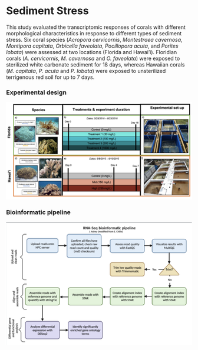 # Sediment Stress

This study evaluated the transcriptomic responses of corals with different morphological characteristics in response to different types of sediment stress. Six coral species (_Acropora cervicornis_, _Montestraea cavernosa_, _Montipora capitata_, _Orbicella faveolata_, _Pocillopora acuta_, and _Porites lobata_) were assessed at two locations (Florida and Hawai’i). Floridian corals (_A. cervicornis_, _M. cavernosa_ and _O. faveolata_) were exposed to sterilized white carbonate sediment for 18 days, whereas Hawaiian corals (_M. capitata_, _P. acuta_ and _P. lobata_) were exposed to unsterilized terrigenous red soil for up to 7 days. 

### Experimental design

![](https://raw.githubusercontent.com/JillAshey/SedimentStress/master/Images/ExperimentalDesign.png)

### Bioinformatic pipeline

![](https://raw.githubusercontent.com/JillAshey/SedimentStress/master/Images/BioinformaticPipeline.jpeg?token=APHKO3ZVWTZNRAOJLSGSRATAU3WFC)
